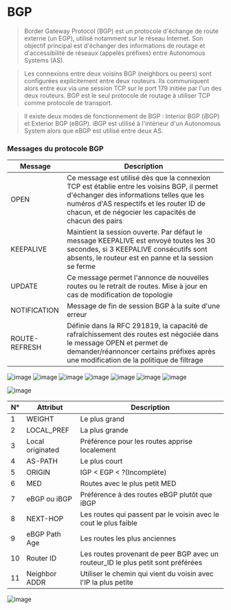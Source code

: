 # BGP
>Border Gateway Protocol (BGP) est un protocole d'échange de route externe (un EGP), utilisé notamment sur le réseau Internet. Son objectif principal est d'échanger des informations de routage et d'accessibilité de réseaux (appelés préfixes) entre Autonomous Systems (AS).

>Les connexions entre deux voisins BGP (neighbors ou peers) sont configurées explicitement entre deux routeurs. Ils communiquent alors entre eux via une session TCP sur le port 179 initiée par l'un des deux routeurs. BGP est le seul protocole de routage à utiliser TCP comme protocole de transport. 

>Il existe deux modes de fonctionnement de BGP : Interior BGP (iBGP) et Exterior BGP (eBGP). iBGP est utilisé à l'intérieur d'un Autonomous System alors que eBGP est utilisé entre deux AS.

### Messages du protocole BGP
| Message | Description |
| --- | --- |
| OPEN | Ce message est utilisé dès que la connexion TCP est établie entre les voisins BGP, il permet d'échanger des informations telles que les numéros d'AS respectifs et les router ID de chacun, et de négocier les capacités de chacun des pairs |
| KEEPALIVE | Maintient la session ouverte. Par défaut le message KEEPALIVE est envoyé toutes les 30 secondes, si 3 KEEPALIVE consécutifs sont absents, le routeur est en panne et la session se ferme |
| UPDATE | Ce message permet l'annonce de nouvelles routes ou le retrait de routes. Mise à jour en cas de modification de topologie |
| NOTIFICATION | Message de fin de session BGP à la suite d'une erreur |
| ROUTE-REFRESH | Définie dans la RFC 291819, la capacité de rafraîchissement des routes est négociée dans le message OPEN et permet de demander/réannoncer certains préfixes après une modification de la politique de filtrage |


![image](https://user-images.githubusercontent.com/83721477/157686483-14889e10-23ff-4422-b21e-16dc84956eee.png)
![image](https://user-images.githubusercontent.com/83721477/157686424-c2b8f6dc-4d93-4c97-9dbb-8f1bc16f9ef9.png)
![image](https://user-images.githubusercontent.com/83721477/157686562-7aff2376-b3a5-4392-a671-9ce7cc4af543.png)
![image](https://user-images.githubusercontent.com/83721477/157687092-26f74e9f-f7fc-4615-9ddd-5cf192d97e3f.png)
![image](https://user-images.githubusercontent.com/83721477/157686621-69ea62f0-a437-4498-9ffc-3f9549815e82.png)
![image](https://user-images.githubusercontent.com/83721477/157686637-1cfd298c-8eb0-457b-b236-6ce211ddf301.png)
![image](https://user-images.githubusercontent.com/83721477/157686901-cec996ba-b607-4b7c-9323-4963df3168ff.png)


![image](https://user-images.githubusercontent.com/83721477/157687202-f44a3d02-6922-4d77-a865-c29e35f92c91.png)

| N° | Attribut | Description |
| --- | --- | --- |
|1| WEIGHT | Le plus grand |
|2| LOCAL_PREF | La plus grande                               |
|3| Local originated | Préférence pour les routes apprise localement|
|4| AS-PATH | Le plus court                                |
|5|  ORIGIN        | IGP < EGP < ?(Incomplète)                    |
|6|    MED         | Routes avec le plus petit MED                |
|7|  eBGP ou iBGP  | Préférence à des routes eBGP plutôt que iBGP |
|8|  NEXT-HOP      | Les routes qui passent par le voisin avec le cout le plus faible |
|9| eBGP Path Age  | Les routes les plus anciennes                |
|10|  Router ID    | Les routes provenant de peer BGP avec un routeur_ID le plus petit sont préférées |
|11| Neighbor ADDR | Utiliser le chemin qui vient du voisin avec l'IP la plus petite |

![image](https://user-images.githubusercontent.com/83721477/155890858-0aa65ffd-9e58-4ea1-aa3b-a370750fe46f.png)

